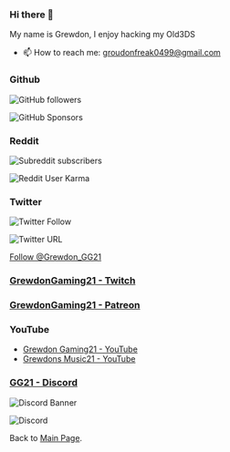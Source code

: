 ### Hi there 👋
My name is Grewdon, I enjoy hacking my Old3DS

- 📫 How to reach me: groudonfreak0499@gmail.com

### Github

![GitHub followers](https://img.shields.io/github/followers/GrewdonGaming21?label=Github%20Followers&style=social)

![GitHub Sponsors](https://img.shields.io/github/sponsors/GrewdonGaming21?style=social)

### Reddit

![Subreddit subscribers](https://img.shields.io/reddit/subreddit-subscribers/GrewdonGaming21?style=social)

![Reddit User Karma](https://img.shields.io/reddit/user-karma/combined/GrewdonGaming21?style=social)

### Twitter

![Twitter Follow](https://img.shields.io/twitter/follow/Grewdon_GG21?style=social)

![Twitter URL](https://img.shields.io/twitter/url?style=social&url=https%3A%2F%2Ftwitter.com%2Fuser%2FGrewdon_GG21)

<a href="https://twitter.com/Grewdon_GG21?ref_src=twsrc%5Etfw" class="twitter-follow-button" data-show-count="false">Follow @Grewdon_GG21</a><script async src="https://platform.twitter.com/widgets.js" charset="utf-8"></script>

### [GrewdonGaming21 - Twitch](https://www.twitch.tv/grewdongaming21)

### [GrewdonGaming21 - Patreon](https://www.patreon.com/grewdongaming21)

### YouTube

- [Grewdon Gaming21 - YouTube](https://www.youtube.com/channel/UCt0RYDj_oUbVWEbmNkXFxxQ)
- [Grewdons Music21 - YouTube](https://www.youtube.com/channel/UCtksO9K42cOkoD7mAoblazQ)

<a href="http://www.unitag.io/qreator/generate?setting=%7B%22EYES%22%3A%7B%22EYE_TYPE%22%3A%22ER_IR%22%2C%22COLOR_EHD%22%3A%22333333%22%2C%22COLOR_IHG%22%3A%22333333%22%2C%22COLOR_EHG%22%3A%22333333%22%2C%22COLOR_IHD%22%3A%22333333%22%2C%22COLOR_EBG%22%3A%22333333%22%2C%22COLOR_IBG%22%3A%22333333%22%7D%2C%22E%22%3A%22H%22%2C%22LOGO%22%3A%7B%22EXCAVATE%22%3Atrue%2C%22L_Y%22%3Anull%2C%22L_X%22%3Anull%2C%22L_NAME%22%3A%22https%3A%2F%2Fstatic-unitag.com%2Ffile%2Fqr%2Fcc1d00b0fb97c1e75670c4c78a53c3c5.png%22%7D%2C%22BODY_TYPE%22%3A0%2C%22LAYOUT%22%3A%7B%22COLORBG%22%3A%22ffffff%22%2C%22GRADIENT_TYPE%22%3A%22NO_GR%22%2C%22COLOR1%22%3A%22cc181e%22%7D%7D&data=%7B%22DATA%22%3A%7B%22URL%22%3A%22https%3A%5C%2F%5C%2Feqrcode.co%5C%2Fa%5C%2FWYXN68%22%7D%2C%22TYPE%22%3A%22url%22%7D ">

### [GG21 - Discord](https://discord.io/GrewdonGaming21)
![Discord Banner]()

![Discord](https://discord.io/GrewdonGaming21/badge)

Back to [Main Page](http://grewdongaming21.github.io/).
